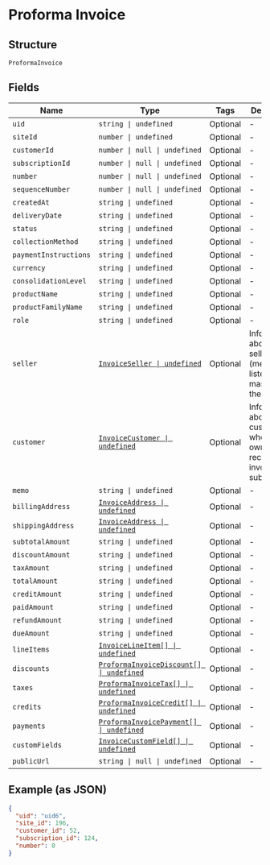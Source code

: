 
# Proforma Invoice

## Structure

`ProformaInvoice`

## Fields

| Name | Type | Tags | Description |
|  --- | --- | --- | --- |
| `uid` | `string \| undefined` | Optional | - |
| `siteId` | `number \| undefined` | Optional | - |
| `customerId` | `number \| null \| undefined` | Optional | - |
| `subscriptionId` | `number \| null \| undefined` | Optional | - |
| `number` | `number \| null \| undefined` | Optional | - |
| `sequenceNumber` | `number \| null \| undefined` | Optional | - |
| `createdAt` | `string \| undefined` | Optional | - |
| `deliveryDate` | `string \| undefined` | Optional | - |
| `status` | `string \| undefined` | Optional | - |
| `collectionMethod` | `string \| undefined` | Optional | - |
| `paymentInstructions` | `string \| undefined` | Optional | - |
| `currency` | `string \| undefined` | Optional | - |
| `consolidationLevel` | `string \| undefined` | Optional | - |
| `productName` | `string \| undefined` | Optional | - |
| `productFamilyName` | `string \| undefined` | Optional | - |
| `role` | `string \| undefined` | Optional | - |
| `seller` | [`InvoiceSeller \| undefined`](../../doc/models/invoice-seller.md) | Optional | Information about the seller (merchant) listed on the masthead of the invoice. |
| `customer` | [`InvoiceCustomer \| undefined`](../../doc/models/invoice-customer.md) | Optional | Information about the customer who is owner or recipient the invoiced subscription. |
| `memo` | `string \| undefined` | Optional | - |
| `billingAddress` | [`InvoiceAddress \| undefined`](../../doc/models/invoice-address.md) | Optional | - |
| `shippingAddress` | [`InvoiceAddress \| undefined`](../../doc/models/invoice-address.md) | Optional | - |
| `subtotalAmount` | `string \| undefined` | Optional | - |
| `discountAmount` | `string \| undefined` | Optional | - |
| `taxAmount` | `string \| undefined` | Optional | - |
| `totalAmount` | `string \| undefined` | Optional | - |
| `creditAmount` | `string \| undefined` | Optional | - |
| `paidAmount` | `string \| undefined` | Optional | - |
| `refundAmount` | `string \| undefined` | Optional | - |
| `dueAmount` | `string \| undefined` | Optional | - |
| `lineItems` | [`InvoiceLineItem[] \| undefined`](../../doc/models/invoice-line-item.md) | Optional | - |
| `discounts` | [`ProformaInvoiceDiscount[] \| undefined`](../../doc/models/proforma-invoice-discount.md) | Optional | - |
| `taxes` | [`ProformaInvoiceTax[] \| undefined`](../../doc/models/proforma-invoice-tax.md) | Optional | - |
| `credits` | [`ProformaInvoiceCredit[] \| undefined`](../../doc/models/proforma-invoice-credit.md) | Optional | - |
| `payments` | [`ProformaInvoicePayment[] \| undefined`](../../doc/models/proforma-invoice-payment.md) | Optional | - |
| `customFields` | [`InvoiceCustomField[] \| undefined`](../../doc/models/invoice-custom-field.md) | Optional | - |
| `publicUrl` | `string \| null \| undefined` | Optional | - |

## Example (as JSON)

```json
{
  "uid": "uid6",
  "site_id": 196,
  "customer_id": 52,
  "subscription_id": 124,
  "number": 0
}
```

